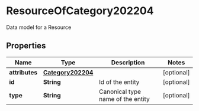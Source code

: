 

# ResourceOfCategory202204

Data model for a Resource

## Properties

| Name | Type | Description | Notes |
|------------ | ------------- | ------------- | -------------|
|**attributes** | [**Category202204**](Category202204.md) |  |  [optional] |
|**id** | **String** | Id of the entity |  [optional] |
|**type** | **String** | Canonical type name of the entity |  [optional] |



